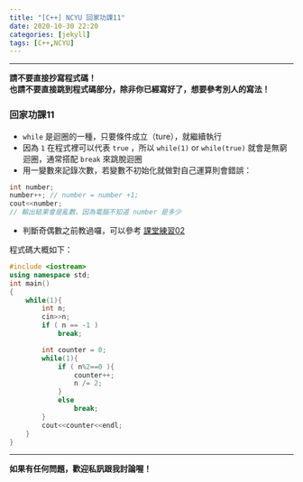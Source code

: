 ```yaml
---
title: "[C++] NCYU 回家功課11"
date: 2020-10-30 22:20
categories: [jekyll]
tags: [C++,NCYU]
---
```


---
**請不要直接抄寫程式碼！** <br>
**也請不要直接跳到程式碼部分，除非你已經寫好了，想要參考別人的寫法！**

### 回家功課11

* `while` 是迴圈的一種，只要條件成立（ture），就繼續執行
* 因為 `1` 在程式裡可以代表 `true` ，所以 `while(1)` or `while(true)` 就會是無窮迴圈，通常搭配 `break` 來跳脫迴圈
* 用一變數來記錄次數，若變數不初始化就做對自己運算則會錯誤：
```c++
int number;
number++; // number = number +1;
cout<<number;
// 輸出結果會是亂數，因為電腦不知道 number 是多少
```
* 判斷奇偶數之前教過囉，可以參考 [課堂練習02](../NCYU-課堂練習02/)

程式碼大概如下：
```c++
#include <iostream>  
using namespace std;  
int main()  
{  
    while(1){  
        int n;  
        cin>>n;  
        if ( n == -1 )  
            break;  

        int counter = 0;  
        while(1){  
            if ( n%2==0 ){  
                counter++;  
                n /= 2;  
            }  
            else  
                break;  
        }  
        cout<<counter<<endl;  
    }  
}
```

---
**如果有任何問題，歡迎私訊跟我討論喔！**
